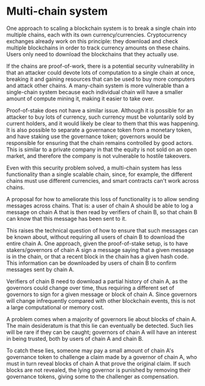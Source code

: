 
# Multi-chain system

One approach to scaling a blockchain system is to break a single chain into multiple chains, each with its own currency/currencies. Cryptocurrency exchanges already work on this principle: they download and check multiple blockchains in order to track currency amounts on these chains. Users only need to download the blockchains that they actually use.

If the chains are proof-of-work, there is a potential security vulnerability in that an attacker could devote lots of computation to a single chain at once, breaking it and gaining resources that can be used to buy more computers and attack other chains. A many-chain system is more vulnerable than a single-chain system because each individual chain will have a smaller amount of compute mining it, making it easier to take over.

Proof-of-stake does not have a similar issue. Although it is possible for an attacker to buy lots of currency, such currency must be voluntarily sold by current holders, and it would likely be clear to them that this was happening. It is also possible to separate a governance token from a monetary token, and have staking use the governance token; governors would be responsible for ensuring that the chain remains controlled by good actors.  This is similar to a private company in that the equity is not sold on an open market, and therefore the company is not vulnerable to hostile takeovers.

Even with this security problem solved, a multi-chain system has less functionality than a single scalable chain, since, for example, the different chains must use different currencies, and smart contracts can't work across chains.

A proposal for how to ameliorate this loss of functionality is to allow sending messages across chains. That is: a user of chain A should be able to log a message on chain A that is then read by verifiers of chain B, so that chain B can know that this message has been sent to it.

This raises the technical question of how to ensure that such messages can be known about, without requiring all users of chain B to download the entire chain A.  One approach, given the proof-of-stake setup, is to have stakers/governors of chain A sign a message saying that a given message is in the chain, or that a recent block in the chain has a given hash code. This information can be downloaded by users of chain B to confirm messages sent by chain A.

Verifiers of chain B need to download a partial history of chain A, as the governors could change over time, thus requiring a different set of governors to sign for a given message or block of chain A. Since governors will change infrequently compared with other blockchain events, this is not a large computational or memory cost.

A problem comes when a majority of governors lie about blocks of chain A. The main desideratum is that this lie can eventually be detected. Such lies will be rare if they can be caught; governors of chain A will have an interest in being trusted, both by users of chain A and chain B.

To catch these lies, someone may pay a small amount of chain A's governance token to challenge a claim made by a governor of chain A, who must in turn reveal blocks of chain A that prove the original claim. If such blocks are not revealed, the lying governor is punished by removing their governance tokens, giving some to the challenger as compensation.


